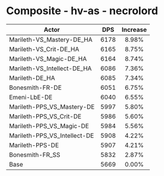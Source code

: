 # Composite - hv-as - necrolord
| Actor | DPS | Increase |
|---|:---:|:---:|
|Marileth-VS_Mastery-DE_HA|6178|8.98%|
|Marileth-VS_Crit-DE_HA|6165|8.75%|
|Marileth-VS_Magic-DE_HA|6164|8.74%|
|Marileth-VS_Intellect-DE_HA|6086|7.36%|
|Marileth-DE_HA|6085|7.34%|
|Bonesmith-FR-DE|6051|6.75%|
|Emeni-LbE-DE|6040|6.55%|
|Marileth-PPS_VS_Mastery-DE|5997|5.80%|
|Marileth-PPS_VS_Crit-DE|5986|5.60%|
|Marileth-PPS_VS_Magic-DE|5984|5.56%|
|Marileth-PPS_VS_Intellect-DE|5908|4.22%|
|Marileth-PPS-DE|5907|4.21%|
|Bonesmith-FR_SS|5832|2.87%|
|Base|5669|0.00%|

